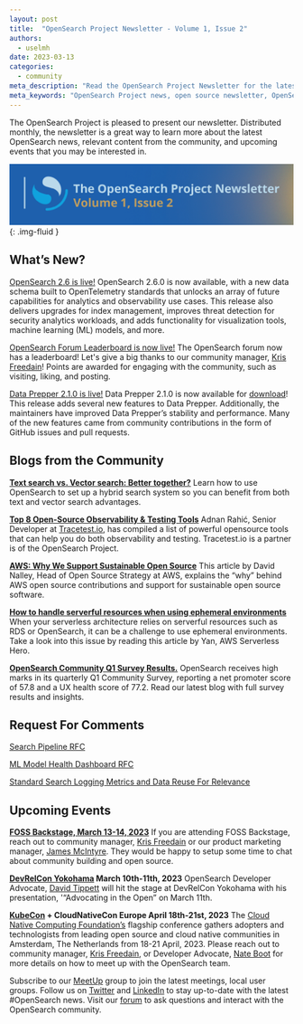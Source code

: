 ```yaml
---
layout: post
title:  "OpenSearch Project Newsletter - Volume 1, Issue 2"
authors:
  - uselmh
date: 2023-03-13
categories:
  - community
meta_description: "Read the OpenSearch Project Newsletter for the latest news, community happenings, events, product launches and to hear what's new with our partners."
meta_keywords: "OpenSearch Project news, open source newsletter, OpenSearch partner"
---
```


The OpenSearch Project is pleased to present our newsletter. Distributed monthly, the newsletter is a great way to learn more about the latest OpenSearch news, relevant content from the community, and upcoming events that you may be interested in. 

<img src="/assets/media/blog-images/2023-03-13-opensearch-newsletter-vol1-issue2/newsletterv1i2.png" alt="OpenSearch Project Newsletter"/>{: .img-fluid }
## What’s New?

[OpenSearch 2.6 is live!](https://opensearch.org/blog/introducing-opensearch-2-6/)
OpenSearch 2.6.0 is now available, with a new data schema built to OpenTelemetry standards that unlocks an array of future capabilities for analytics and observability use cases. This release also delivers upgrades for index management, improves threat detection for security analytics workloads, and adds functionality for visualization tools, machine learning (ML) models, and more. 

[OpenSearch Forum Leaderboard is now live!](https://forum.opensearch.org/leaderboard?sc_channel=sm&sc_campaign=Open_Source&sc_publisher=LINKEDIN&sc_geo=GLOBAL&sc_outcome=awareness&trk=opensearchproject)
The OpenSearch forum now has a leaderboard! Let's give a big thanks to our community manager, [Kris Freedain](https://www.linkedin.com/in/krisfreedain/)! Points are awarded for engaging with the community, such as visiting, liking, and posting.

[Data Prepper 2.1.0 is live!](https://opensearch.org/blog/Announcing-Data-Prepper-2.1.0/)
Data Prepper 2.1.0 is now available for [download](https://opensearch.org/downloads.html#data-prepper)! This release adds several new features to Data Prepper. Additionally, the maintainers have improved Data Prepper’s stability and performance. Many of the new features came from community contributions in the form of GitHub issues and pull requests.


## Blogs from the Community

**[Text search vs. Vector search: Better together?](https://towardsdatascience.com/text-search-vs-vector-search-better-together-3bd48eb6132a)**
Learn how to use OpenSearch to set up a hybrid search system so you can benefit from both text and vector search advantages.

**[Top 8 Open-Source Observability & Testing Tools](https://medium.com/kubeshop-i/top-8-open-source-observability-testing-tools-9341a361a634)**
Adnan Rahić, Senior Developer at [Tracetest.io](https://tracetest.io/), has compiled a list of powerful opensource tools that can help you do both observability and testing. Tracetest.io is a partner is of the OpenSearch Project.

[**AWS: Why We Support Sustainable Open Source**](https://thenewstack.io/aws-why-we-support-sustainable-open-source/) 
This article by David Nalley, Head of Open Source Strategy at AWS, explains the “why” behind AWS open source contributions and support for sustainable open source software. 

**[How to handle serverful resources when using ephemeral environments](https://theburningmonk.com/2023/02/how-to-handle-serverful-resources-when-using-ephemeral-environments/)**
When your serverless architecture relies on serverful resources such as RDS or OpenSearch, it can be a challenge to use ephemeral environments. Take a look into this issue by reading this article by Yan, AWS Serverless Hero.

[**OpenSearch Community Q1 Survey Results.**](https://opensearch.org/blog/q1-survey-results/)
OpenSearch receives high marks in its quarterly Q1 Community Survey, reporting a net promoter score of 57.8 and a UX health score of 77.2. Read our latest blog with full survey results and insights. 



## Request For Comments


[Search Pipeline RFC](https://forum.opensearch.org/t/rfc-search-pipelines/12099/2)

[ML Model Health Dashboard RFC](https://forum.opensearch.org/t/feedback-ml-commons-ml-model-health-dashboard-for-admins-experimental-release/12494/2)

[Standard Search Logging Metrics and Data Reuse For Relevance](https://forum.opensearch.org/t/rfc-standard-search-logging-metrics-and-data-reuse-for-relevance/12212/3)

## Upcoming Events

**[FOSS Backstage, March 13-14, 2023](https://23.foss-backstage.de/)**
If you are attending FOSS Backstage, reach out to community manager, [Kris Freedain](https://twitter.com/KrisFreedain)  or our product marketing manager, [James McIntyre](mailto:jamtyre@amazon.com). They would be happy to setup some time to chat about community building and open source.

**[DevRelCon Yokohama](https://yokohama-2023.devrelcon.dev/) March 10th-11th, 2023**
OpenSearch Developer Advocate, [David Tippett](https://twitter.com/dtaivpp) will hit the stage at DevRelCon Yokohama with his presentation, '“Advocating in the Open” on March 11th. 

**[KubeCon](https://events.linuxfoundation.org/kubecon-cloudnativecon-europe/) + CloudNativeCon Europe April 18th-21st, 2023**
The [Cloud Native Computing Foundation’s](https://www.cncf.io/) flagship conference gathers adopters and technologists from leading open source and cloud native communities in Amsterdam, The Netherlands from 18-21 April, 2023. Please reach out to community manager, [Kris Freedain](https://twitter.com/KrisFreedain), or Developer Advocate, [Nate Boot](https://twitter.com/nateboot) for more details on how to meet up with the OpenSearch team.


Subscribe to our [MeetUp](https://www.meetup.com/opensearch/) group to join the latest meetings, local user groups. 
Follow us on [Twitter](https://twitter.com/OpenSearchProj) and [LinkedIn](https://www.linkedin.com/company/opensearch-project/) to stay up-to-date with the latest #OpenSearch news.
Visit our [forum](https://forum.opensearch.org/) to ask questions and interact with the OpenSearch community.

